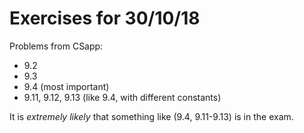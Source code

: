 # Exercises for 30/10/18

Problems from CSapp:

  * 9.2
  * 9.3
  * 9.4 (most important)
  * 9.11, 9.12, 9.13 (like 9.4, with different constants)

It is *extremely likely* that something like (9.4, 9.11-9.13) is in
the exam.

